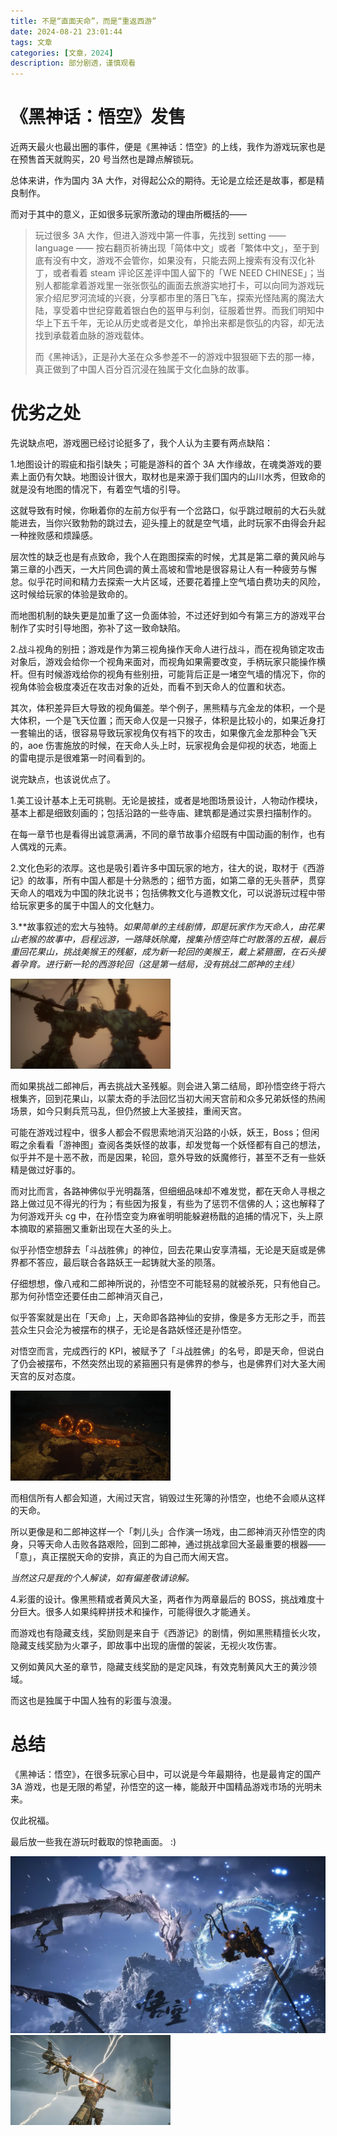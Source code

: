 ```yaml
---
title: 不是“直面天命”，而是“重返西游”
date: 2024-08-21 23:01:44
tags: 文章
categories: [文章，2024]
description: 部分剧透，谨慎观看
---
```


# 《黑神话：悟空》发售

近两天最火也最出圈的事件，便是《黑神话：悟空》的上线，我作为游戏玩家也是在预售首天就购买，20 号当然也是蹲点解锁玩。

总体来讲，作为国内 3A 大作，对得起公众的期待。无论是立绘还是故事，都是精良制作。

而对于其中的意义，正如很多玩家所激动的理由所概括的——

> 玩过很多 3A 大作，但进入游戏中第一件事，先找到 setting  —— language —— 按右翻页祈祷出现「简体中文」或者「繁体中文」，至于到底有没有中文，游戏不会管你，如果没有，只能去网上搜索有没有汉化补丁，或者看着 steam 评论区差评中国人留下的「WE NEED CHINESE」；当别人都能拿着游戏里一张张恢弘的画面去旅游实地打卡，可以向同为游戏玩家介绍尼罗河流域的兴衰，分享都市里的落日飞车，探索光怪陆离的魔法大陆，享受着中世纪穿戴着银白色的盔甲与利剑，征服着世界。而我们明知中华上下五千年，无论从历史或者是文化，单拎出来都是恢弘的内容，却无法找到承载着血脉的游戏载体。
>
> 而《黑神话》，正是孙大圣在众多参差不一的游戏中狠狠砸下去的那一棒，真正做到了中国人百分百沉浸在独属于文化血脉的故事。



# 优劣之处

先说缺点吧，游戏圈已经讨论挺多了，我个人认为主要有两点缺陷：

1.地图设计的瑕疵和指引缺失；可能是游科的首个 3A 大作缘故，在魂类游戏的要素上面仍有欠缺。地图设计很大，取材也是来源于我们国内的山川水秀，但致命的就是没有地图的情况下，有着空气墙的引导。

这就导致有时候，你瞅着你的左前方似乎有一个岔路口，似乎跳过眼前的大石头就能进去，当你兴致勃勃的跳过去，迎头撞上的就是空气墙，此时玩家不由得会升起一种挫败感和烦躁感。

层次性的缺乏也是有点致命，我个人在跑图探索的时候，尤其是第二章的黄风岭与第三章的小西天，一大片同色调的黄土高坡和雪地是很容易让人有一种疲劳与懈怠。似乎花时间和精力去探索一大片区域，还要花着撞上空气墙白费功夫的风险，这时候给玩家的体验是致命的。

而地图机制的缺失更是加重了这一负面体验，不过还好到如今有第三方的游戏平台制作了实时引导地图，弥补了这一致命缺陷。

2.战斗视角的别扭；游戏是作为第三视角操作天命人进行战斗，而在视角锁定攻击对象后，游戏会给你一个视角来面对，而视角如果需要改变，手柄玩家只能操作横杆。但有时候游戏给你的视角有些别扭，可能背后正是一堵空气墙的情况下，你的视角体验会极度凑近在攻击对象的近处，而看不到天命人的位置和状态。

其次，体积差异巨大导致的视角偏差。举个例子，黑熊精与亢金龙的体积，一个是大体积，一个是飞天位置；而天命人仅是一只猴子，体积是比较小的，如果近身打一套输出的话，很容易导致玩家视角仅有裆下的攻击，如果像亢金龙那种会飞天的，aoe 伤害施放的时候，在天命人头上时，玩家视角会是仰视的状态，地面上的雷电提示是很难第一时间看到的。

说完缺点，也该说优点了。

1.美工设计基本上无可挑剔。无论是披挂，或者是地图场景设计，人物动作模块，基本上都是细致刻画的；包括沿路的一些寺庙、建筑都是通过实景扫描制作的。

在每一章节也是看得出诚意满满，不同的章节故事介绍既有中国动画的制作，也有人偶戏的元素。

2.文化色彩的浓厚。这也是吸引着许多中国玩家的地方，往大的说，取材于《西游记》的故事，所有中国人都是十分熟悉的；细节方面，如第二章的无头菩萨，贯穿天命人的唱戏为中国的陕北说书；包括佛教文化与道教文化，可以说游玩过程中带给玩家更多的属于中国人的文化魅力。

3.**故事叙述的宏大与独特。**如果简单的主线剧情，即是玩家作为天命人，由花果山老猴的故事中，启程远游，一路降妖除魔，搜集孙悟空阵亡时散落的五根，最后重回花果山，挑战美猴王的残躯，成为新一轮回的美猴王，戴上紧箍圈，在石头接着孕育。进行新一轮的西游轮回*（这是第一结局，没有挑战二郎神的主线）*

<img src="不是“直面天命”，而是“重返西游”/大圣.png" alt="大圣" style="zoom:25%;" />

而如果挑战二郎神后，再去挑战大圣残躯。则会进入第二结局，即孙悟空终于将六根集齐，回到花果山，以蒙太奇的手法回忆当初大闹天宫前和众多兄弟妖怪的热闹场景，如今只剩兵荒马乱，但仍然披上大圣披挂，重闹天宫。

可能在游戏过程中，很多人都会不假思索地消灭沿路的小妖，妖王，Boss；但闲暇之余看看「游神图」查阅各类妖怪的故事，却发觉每一个妖怪都有自己的想法，似乎并不是十恶不赦，而是因果，轮回，意外导致的妖魔修行，甚至不乏有一些妖精是做过好事的。

而对比而言，各路神佛似乎光明磊落，但细细品味却不难发觉，都在天命人寻根之路上做过见不得光的行为；有些因为报复，有些为了惩罚不信佛的人；这也解释了为何游戏开头 cg 中，在孙悟空变为麻雀明明能躲避杨戬的追捕的情况下，头上原本摘取的紧箍圈又重新出现在大圣的头上。

似乎孙悟空想辞去「斗战胜佛」的神位，回去花果山安享清福，无论是天庭或是佛界都不答应，最后联合各路妖王一起铸就大圣的陨落。

仔细想想，像八戒和二郎神所说的，孙悟空不可能轻易的就被杀死，只有他自己。那为何孙悟空还要任由二郎神消灭自己，

似乎答案就是出在「天命」上，天命即各路神仙的安排，像是多方无形之手，而芸芸众生只会沦为被摆布的棋子，无论是各路妖怪还是孙悟空。

对悟空而言，完成西行的 KPI，被赋予了「斗战胜佛」的名号，即是天命，但说白了仍会被摆布，不然突然出现的紧箍圈只有是佛界的参与，也是佛界们对大圣大闹天宫的反对态度。

<img src="不是“直面天命”，而是“重返西游”/紧箍.jpg" alt="紧箍" style="zoom:25%;" />

而相信所有人都会知道，大闹过天宫，销毁过生死簿的孙悟空，也绝不会顺从这样的天命。

所以更像是和二郎神这样一个「刺儿头」合作演一场戏，由二郎神消灭孙悟空的肉身，只等天命人击败各路艰险，回到二郎神，通过挑战拿回大圣最重要的根器——「意」，真正摆脱天命的安排，真正的为自己而大闹天宫。

*当然这只是我的个人解读，如有偏差敬请谅解。*

4.彩蛋的设计。像黑熊精或者黄风大圣，两者作为两章最后的 BOSS，挑战难度十分巨大。很多人如果纯粹拼技术和操作，可能得很久才能通关。

而游戏也有隐藏支线，奖励则是来自于《西游记》的剧情，例如黑熊精擅长火攻，隐藏支线奖励为火罩子，即故事中出现的唐僧的袈裟，无视火攻伤害。

又例如黄风大圣的章节，隐藏支线奖励的是定风珠，有效克制黄风大王的黄沙领域。

而这也是独属于中国人独有的彩蛋与浪漫。

# 总结

《黑神话：悟空》，在很多玩家心目中，可以说是今年最期待，也是最肯定的国产 3A 游戏，也是无限的希望，孙悟空的这一棒，能敲开中国精品游戏市场的光明未来。

仅此祝福。

最后放一些我在游玩时截取的惊艳画面。 :) 

<img src="不是“直面天命”，而是“重返西游”/亢金龙.JPG" alt="亢金龙" style="zoom:60%;" />

<img src="不是“直面天命”，而是“重返西游”/二郎神.png" alt="二郎神" style="zoom:25%;" />